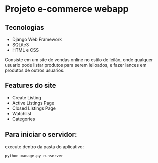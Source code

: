 # Projeto e-commerce webapp

## Tecnologias

* Django Web Framework
* SQLite3
* HTML e CSS

Consiste em um site de vendas online no estilo de leilão, onde qualquer usuario pode listar produtos
para serem leiloados, e fazer lances em produtos de outros usuarios.

## Features do site

* Create Listing
* Active Listings Page
* Closed Listings Page
* Watchlist
* Categories

## Para iniciar o servidor:

execute dentro da pasta do aplicativo:

```
python manage.py runserver
```
